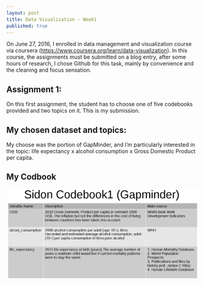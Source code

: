 ```yaml
---
layout: post
title: Data Visualization - Week1
published: true
---
```


On June 27, 2016, I enrolled in data management and visualization course via coursera (<https://www.coursera.org/learn/data-visualization>). In this course, the assignments must be submitted on a blog entry, after some hours of research, I chose Github for this task, mainly by convenience and the cleaning and focus sensation.

## Assignment 1: 
On this first assignment, the student has to choose one of five codebooks provided and two topics on it. This is my submission.

## My chosen dataset and topics: 
My choose was the portion of GapMinder, and I’m particularly interested in the topic: life expectancy x alcohol consumption x Gross Domestic Product per capita.

## My Codbook
![codbook1.png](/images/codebook1.png)
